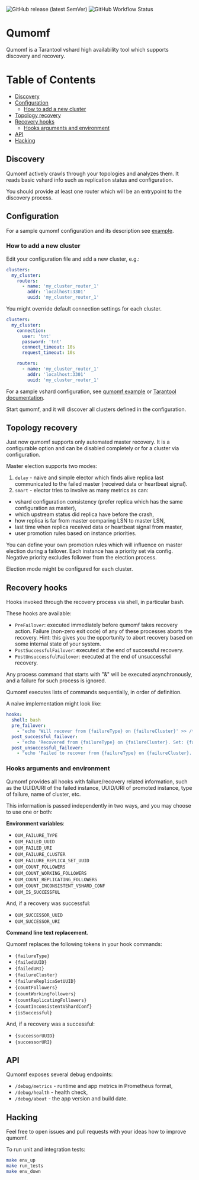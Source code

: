 ![GitHub release (latest SemVer)](https://img.shields.io/github/v/release/shmel1k/qumomf?sort=semver&style=for-the-badge)
![GitHub Workflow Status](https://img.shields.io/github/workflow/status/shmel1k/qumomf/CI?style=for-the-badge)

# Qumomf

Qumomf is a Tarantool vshard high availability tool which supports discovery and recovery.

# Table of Contents

  * [Discovery](#discovery)
  * [Configuration](#configuration)
     * [How to add a new cluster](#how-to-add-a-new-cluster)
  * [Topology recovery](#topology-recovery)
  * [Recovery hooks](#recovery-hooks)
     * [Hooks arguments and environment](#hooks-arguments-and-environment)
  * [API](#api)
  * [Hacking](#hacking)

## Discovery

Qumomf actively crawls through your topologies and analyzes them. 
It reads basic vshard info such as replication status and configuration.

You should provide at least one router which will be an entrypoint to the discovery process.

## Configuration

For a sample qumomf configuration and its description see [example](config/qumomf.conf.yml).

### How to add a new cluster

Edit your configuration file and add a new cluster, e.g.:

```yaml
clusters:
  my_cluster:
    routers:
      - name: 'my_cluster_router_1'
        addr: 'localhost:3301'
        uuid: 'my_cluster_router_1'
```

You might override default connection settings for each cluster.

```yaml
clusters:
  my_cluster:
    connection:
      user: 'tnt'
      password: 'tnt'
      connect_timeout: 10s
      request_timeout: 10s

    routers:
      - name: 'my_cluster_router_1'
        addr: 'localhost:3301'
        uuid: 'my_cluster_router_1'
```

For a sample vshard configuration, 
see [qumomf example](/example) or [Tarantool documentation](https://www.tarantool.io/en/doc/1.10/reference/reference_rock/vshard/vshard_quick/#vshard-config-cluster-example).

Start qumomf, and it will discover all clusters defined in the configuration.

## Topology recovery

Just now qumomf supports only automated master recovery.
It is a configurable option and can be disabled completely or for a cluster via configuration.

Master election supports two modes:

1. `delay` - naive and simple elector which finds alive replica last communicated to the failed master (received data or heartbeat signal).
2. `smart` - elector tries to involve as many metrics as can:
  - vshard configuration consistency (prefer replica which has the same configuration as master), 
  - which upstream status did replica have before the crash,
  - how replica is far from master comparing LSN to master LSN,
  - last time when replica received data or heartbeat signal from master,
  - user promotion rules based on instance priorities.

You can define your own promotion rules which will influence on master election during a failover.
Each instance has a priority set via config. Negative priority excludes follower from the election process. 

Election mode might be configured for each cluster.

## Recovery hooks

Hooks invoked through the recovery process via shell, in particular bash.

These hooks are available:

 - `PreFailover`: executed immediately before qumomf takes recovery action. Failure (non-zero exit code) of any of these processes aborts the recovery. Hint: this gives you the opportunity to abort recovery based on some internal state of your system.
 - `PostSuccessfulFailover`: executed at the end of successful recovery.
 - `PostUnsuccessfulFailover`: executed at the end of unsuccessful recovery.

Any process command that starts with "&" will be executed asynchronously, and a failure for such process is ignored.

Qumomf executes lists of commands sequentially, in order of definition.

A naive implementation might look like:

```yaml
hooks:
  shell: bash
  pre_failover:
    - "echo 'Will recover from {failureType} on {failureCluster}' >> /tmp/qumomf_recovery.log"
  post_successful_failover:
    - "echo 'Recovered from {failureType} on {failureCluster}. Set: {failureReplicaSetUUID}; Failed: {failedURI}; Successor: {successorURI}' >> /tmp/qumomf_recovery.log"
  post_unsuccessful_failover:
    - "echo 'Failed to recover from {failureType} on {failureCluster}. Set: {failureReplicaSetUUID}; Failed: {failedURI}' >> /tmp/qumomf_recovery.log"
```

### Hooks arguments and environment

Qumomf provides all hooks with failure/recovery related information, such as the UUID/URI of the failed instance, 
UUID/URI of promoted instance, type of failure, name of cluster, etc.

This information is passed independently in two ways, and you may choose to use one or both:

**Environment variables**:

  - `QUM_FAILURE_TYPE`
  - `QUM_FAILED_UUID`
  - `QUM_FAILED_URI`
  - `QUM_FAILURE_CLUSTER`
  - `QUM_FAILURE_REPLICA_SET_UUID`
  - `QUM_COUNT_FOLLOWERS`
  - `QUM_COUNT_WORKING_FOLLOWERS`
  - `QUM_COUNT_REPLICATING_FOLLOWERS`
  - `QUM_COUNT_INCONSISTENT_VSHARD_CONF`
  - `QUM_IS_SUCCESSFUL`
    
  And, if a recovery was successful:
    
  - `QUM_SUCCESSOR_UUID`
  - `QUM_SUCCESSOR_URI`

**Command line text replacement**. 

Qumomf replaces the following tokens in your hook commands:

  - `{failureType}`
  - `{failedUUID}`
  - `{failedURI}`
  - `{failureCluster}`
  - `{failureReplicaSetUUID}`
  - `{countFollowers}`
  - `{countWorkingFollowers}`
  - `{countReplicatingFollowers}`
  - `{countInconsistentVShardConf}`
  - `{isSuccessful}`

  And, if a recovery was a successful:

  - `{successorUUID}`
  - `{successorURI}`

## API

Qumomf exposes several debug endpoints:

- `/debug/metrics` - runtime and app metrics in Prometheus format,
- `/debug/health` - health check,
- `/debug/about` - the app version and build date. 

## Hacking

Feel free to open issues and pull requests with your ideas how to improve qumomf.

To run unit and integration tests:

```bash
make env_up
make run_tests
make env_down
```
